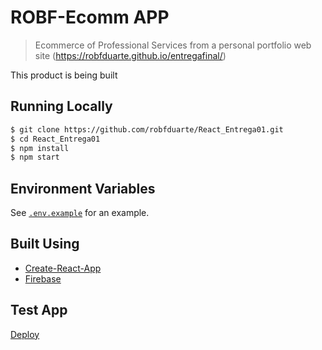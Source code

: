 # ROBF-Ecomm APP

> Ecommerce of Professional Services from a personal portfolio web site (https://robfduarte.github.io/entregafinal/)

This product is being built

## Running Locally

```bash
$ git clone https://github.com/robfduarte/React_Entrega01.git
$ cd React_Entrega01
$ npm install
$ npm start
```

## Environment Variables

See [`.env.example`](https://github.com/robfduarte/React_Entrega01/blob/EntregaFinal/.env.example) for an example.

## Built Using

- [Create-React-App](https://create-react-app.dev/)
- [Firebase](https://firebase.com)

## Test App 

[Deploy](hxxps://*****COMMINGSOON*****.vercel.app)
